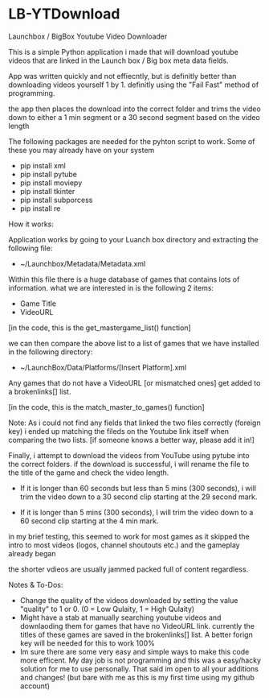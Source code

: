 # LB-YTDownload
Launchbox / BigBox Youtube Video Downloader 

This is a simple Python application i made that will download youtube videos that are linked in the Launch box / Big box meta data fields.

App was written quickly and not effiecntly, but is definitly better than downloading videos yourself 1 by 1. definitly using the "Fail Fast" method of programming.

the app then places the download into the correct folder and trims the video down to either a 1 min segment or a 30 second segment based on the video length

The following packages are needed for the pyhton script to work. Some of these you may already have on your system

  - pip install xml
  - pip install pytube
  - pip install moviepy
  - pip install tkinter 
  - pip install subporcess
  - pip install re
 
 
  How it works: 
  
  Application works by going to your Luanch box directory and extracting the following file: 
  - ~/Launchbox/Metadata/Metadata.xml
  
Within this file there is a huge database of games that contains lots of information. what we are interested in is the following 2 items:
- Game Title
- VideoURL

[in the code, this is the get_mastergame_list() function]

we can then compare the above list to a list of games that we have installed in the following directory:
  - ~/LaunchBox/Data/Platforms/[Insert Platform].xml
 
 Any games that do not have a VideoURL [or mismatched ones] get added to a brokenlinks[] list.
 
 [in the code, this is the  match_master_to_games() function] 
 

Note: As i could not find any fields that linked the two files correctly (foreign key) i ended up matching the fileds on the Youtube link itself when comparing the two lists. [if someone knows a better way, please add it in!]

Finally, i attempt to download the videos from YouTube using pytube into the correct folders. if the download is successful, i will rename the file to the title of the game and check the video length.  

- If it is longer than 60 seconds but less than 5 mins (300 seconds), i will trim the video down to a 30 second clip starting at the 29 second mark.  

- If it is longer than 5 mins (300 seconds), I will trim the video down to a 60 second clip starting at the 4 min  mark.  

in my brief testing, this seemed to work for most games as it skipped the intro to most videos (logos, channel shoutouts etc.) and the gameplay already began

the shorter vdieos are usually jammed packed full of content regardless. 

Notes & To-Dos: 
- Change the quality of the videos downloaded by setting the value "quality" to 1 or 0. (0  = Low Qulaity, 1 = High Qulaity)
- Might have a stab at manually searching youtube videos and downlaoding them for games that have no VideoURL link. currently the titles of these games are saved in the brokenlinks[] list. A better forign key will be needed for this to work 100%
- Im sure there are some very easy and simple ways to make this code more efficent. My day job is not programming and this was a easy/hacky solution for me to use personally. That said im open to all your additions and changes! (but bare with me as this is my first time using my github account) 


  
